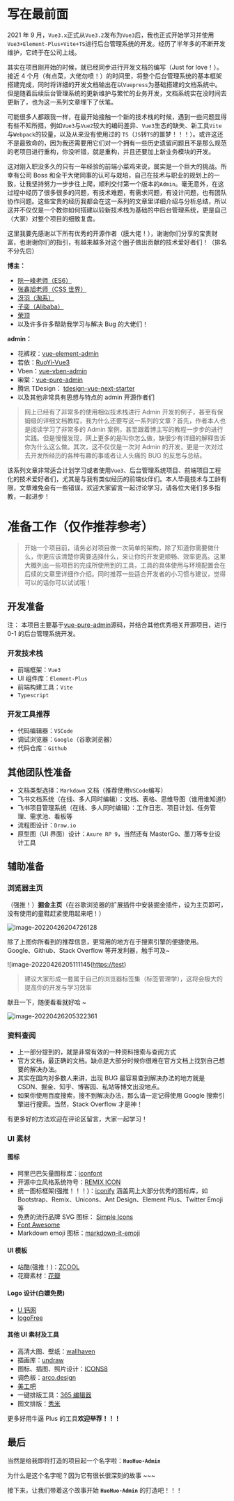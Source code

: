 # 写在最前面

2021 年 9 月，`Vue3.x`正式从`Vue3.2`发布为`Vue3`后，我也正式开始学习并使用`Vue3+Element-Plus+Vite+TS`进行后台管理系统的开发。经历了半年多的不断开发维护，它终于在公司上线。

其实在项目刚开始的时候，就已经同步进行开发文档的编写（Just for love！）。接近 4 个月（有点菜，大佬勿喷！）的时间里，将整个后台管理系统的基本框架搭建完成，同时将详细的开发文档输出在以`Vuepress`为基础搭建的文档系统中。但是随着后续后台管理系统的更新维护与繁忙的业务开发，文档系统实在没时间去更新了，也为这一系列文章埋下了伏笔。

可能很多人都跟我一样，在最开始接触一个新的技术栈的时候，遇到一些问题显得有些不知所措，例如`Vue3`与`Vue2`较大的编码差异、`Vue3`生态的缺失、新工具`Vite`与`Webpack`的较量，以及从来没有使用过的 `TS`（`JS`转`TS`的噩梦！！！）。或许这还不是最致命的，因为我还需要用它们对一个拥有一些历史遗留问题且不是那么规范的老项目进行重构，你没听错，就是重构，并且还要加上新业务模块的开发。

这对刚入职没多久的只有一年经验的前端小菜鸡来说，属实是一个巨大的挑战。所幸有公司 Boss 和全干大佬同事的认可与栽培，自己在技术与职业的规划上的一致，让我坚持努力一步步往上爬，顺利交付第一个版本的`Admin`。毫无意外，在这过程中经历了很多很多的问题，有技术难题，有需求问题，有设计问题，也有团队协作问题。这些宝贵的经历我都会在这一系列的文章里详细介绍与分析总结，所以这并不仅仅是一个教你如何搭建以较新技术栈为基础的中后台管理系统，更是自己（大家）对整个项目的细致复盘。

这里我要先感谢以下所有优秀的开源作者（膜大佬！），谢谢你们分享的宝贵财富，也谢谢你们的指引，有越来越多对这个圈子做出贡献的技术爱好者们！（排名不分先后）

**博主：**

- [阮一峰老师（ES6）](https://es6.ruanyifeng.com/)
- [张鑫旭老师（CSS 世界）](https://www.zhangxinxu.com/)
- [冴羽（淘系）](https://juejin.cn/user/712139234359182/posts)
- [子奕（Alibaba）](https://juejin.cn/user/3227821870163176/posts)
- [荣顶](https://juejin.cn/user/2858385963749223/posts)
- 以及许多许多帮助我学习与解决 Bug 的大佬们！

**admin：**

- 花裤衩：[vue-element-admin](https://github.com/PanJiaChen/vue-element-admin)
- 若依：[RuoYi-Vue3](https://github.com/yangzongzhuan/RuoYi-Vue3)
- Vben：[vue-vben-admin](https://github.com/anncwb/vue-vben-admin)
- 啝棠：[vue-pure-admin](https://github.com/xiaoxian521/vue-pure-admin)
- 腾讯 TDesign： [tdesign-vue-next-starter](https://github.com/tencent/tdesign-vue-next-starter)
- 以及其他非常具有思想与特点的 admin 开源作者们

> 网上已经有了非常多的使用相似技术栈进行 Admin 开发的例子，甚至有保姆级的详细文档教程，我为什么还要写这一系列的文章？首先，作者本人也是阅读学习了非常多的 Admin 案例，甚至跟着博主写的教程一步步的进行实践。但是慢慢发现，网上更多的是叫你怎么做，缺很少有详细的解释告诉你为什么这么做。其次，这不仅仅是一次对 Admin 的开发，更是一次对过去开发所经历的各种有趣的事或者让人头痛的 BUG 的反思与总结。

该系列文章非常适合计划学习或者使用`Vue3`、后台管理系统项目、前端项目工程化的技术爱好者们，尤其是与我有类似经历的前端伙伴们。本人毕竟技术与工龄有限，文章难免会有一些错误，欢迎大家留言一起讨论学习，请各位大佬们多多指教，一起进步！

# 准备工作（仅作推荐参考）

> 开始一个项目前，请务必对项目做一次简单的架构，除了知道你需要做什么，你更应该清楚你需要选择什么，来让你的开发更顺畅、效率更高。这里大概列出一些项目的完成所使用到的工具，工具的具体使用与环境配置会在后续的文章里详细作介绍。同时推荐一些适合开发者的小习惯与建议，觉得可以的话你可以试试哦！

## 开发准备

注： 本项目主要基于[vue-pure-admin](https://github.com/xiaoxian521/vue-pure-admin)源码，并结合其他优秀相关开源项目，进行 0-1 的后台管理系统开发。

### 开发技术栈

- 前端框架：`Vue3`
- UI 组件库：`Element-Plus`
- 前端构建工具：`Vite`
- `Typescript`

### 开发工具推荐

- 代码编辑器：`VSCode`
- 调试浏览器：`Google`（谷歌浏览器）
- 代码仓库：`Github`

## 其他团队性准备

- 文档类型选择：`Markdown` 文档（推荐使用`VSCode`编写）
- 飞书文档系统（在线、多人同时编辑）：文档、表格、思维导图（谁用谁知道!）
- 飞书项目管理系统（在线、多人同时编辑）：工作日志、项目计划、任务管理、需求池、看板等
- 流程图设计：`Draw.io`
- 原型图（UI 界面）设计：`Axure RP 9`，当然还有 MasterGo、墨刀等专业设计工具

## 辅助准备

### 浏览器主页

（强推！）**掘金主页**（在谷歌浏览器的扩展插件中安装掘金插件，设为主页即可，没有使用的童鞋赶紧使用起来吧！）

![image-20220426204726128](https://test)

除了上图你所看到的推荐信息，更常用的地方在于搜索引擎的便捷使用。Google、Github、Stack Overflow 等开发利器，触手可及~

![image-20220426205111145(<https://test>)

> 建议大家形成一套属于自己的浏览器标签集（标签管理学），这将会极大的提高你的开发与学习效率

献丑一下，随便看看就好哈 ~

![image-20220426205322361](https://test)

### 资料查阅

- 上一部分提到的，就是非常有效的一种资料搜索与查阅方式
- 官方文档，最正确的文档。缺点是大部分时候你很难在官方文档上找到自己想要的解决办法。
- 其实在国内对多数人来讲，出现 BUG 最容易查到解决办法的地方就是 CSDN、掘金、知乎、博客园、私站等博文出没地点。
- 如果你使用百度搜索，搜不到解决办法，那么请一定记得使用 Google 搜索引擎进行搜索。当然，Stack Overflow 才是神！

有更多好的方法欢迎在评论区留言，大家一起学习！

### UI 素材

#### 图标

- 阿里巴巴矢量图标库：[iconfont](https://www.iconfont.cn/)
- 开源中立风格系统符号：[REMIX ICON](https://remixicon.com/)
- 统一图标框架(强推！！！)：[iconify](https://icon-sets.iconify.design/) 涵盖网上大部分优秀的图标库，如 Bootstrap、Remix、Unicons、Ant Design、Element Plus、Twitter Emoji 等
- 免费的流行品牌 SVG 图标： [Simple Icons](http://simpleicons.p2hp.com/)
- [Font Awesome](http://fontawesome.p2hp.com/)
- Markdown emoji 图标：[markdown-it-emoji](https://github.com/markdown-it/markdown-it-emoji/blob/master/lib/data/full.json)

#### UI 模板

- 站酷(强推！)：[ZCOOL](https://www.zcool.com.cn/)
- 花瓣素材：[花瓣](https://huaban.com/)

#### Logo 设计(白嫖免费)

- [U 钙网](https://www.uugai.com/logoa/logo.php)
- [logoFree](http://www.logofree.cn/logo.html)

#### 其他 UI 素材及工具

- 高清大图、壁纸：[wallhaven](https://wallhaven.cc/)
- 插画库：[undraw](https://undraw.co/illustrations)
- 图标、插图、照片设计：[ICONS8](https://igoutu.cn/)
- 调色板：[arco.design](https://arco.design/palette/list)
- [美工吧](https://www.meigong8.com/)
- 一键排版工具：[365 编辑器](https://www.365editor.com/?f=b&k=27dj&bd_vid=11338963295402782927)
- 图文排版：[秀米](https://xiumi.us/#/)

更多好用牛逼 Plus 的工具**欢迎举荐！！！**

## 最后

当然是给我即将打造的项目起一个名字啦：**`HuoHuo-Admin`**

为什么是这个名字呢？因为它有很长很深刻的故事 ~~~

接下来，让我们带着这个故事开始 **`HuoHuo-Admin`** 的打造吧！！！
